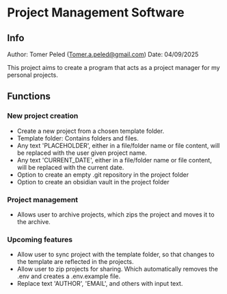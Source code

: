 # Project Management Software

## Info
Author: Tomer Peled (Tomer.a.peled@gmail.com)
Date: 04/09/2025

This project aims to create a program that acts as a project manager for my personal projects.

## Functions

### New project creation
- Create a new project from a chosen template folder.
- Template folder: Contains folders and files.
- Any text 'PLACEHOLDER', either in a file/folder name or file content, will be replaced with the user given project name.
- Any text 'CURRENT_DATE', either in a file/folder name or file content, will be replaced with the current date.
- Option to create an empty .git repository in the project folder
- Option to create an obsidian vault in the project folder

### Project management
- Allows user to archive projects, which zips the project and moves it to the archive.

### Upcoming features
- Allow user to sync project with the template folder, so that changes to the template are reflected in the projects.
- Allow user to zip projects for sharing. Which automatically removes the .env and creates a .env.example file.
- Replace text 'AUTHOR', 'EMAIL', and others with input text.
